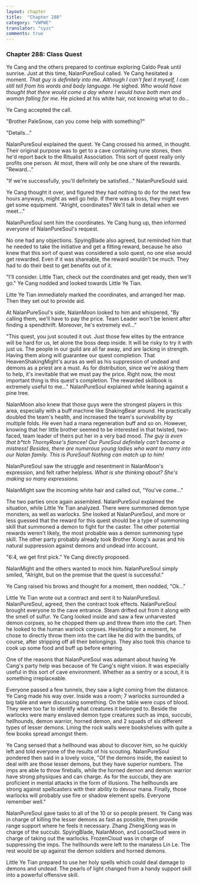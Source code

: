 ```yaml
---
layout: chapter
title:  "Chapter 288"
category: "VWPWE"
translator: "syzc"
comments: true
---
```


### Chapter 288: Class Quest

Ye Cang and the others prepared to continue exploring Caldo Peak until sunrise. Just at this time, NalanPureSoul called. Ye Cang hesitated a moment. *That guy is definitely into me. Although I can't feel it myself, I can still tell from his words and body language.* He sighed. *Who would have thought that there would come a day where I would have both men and woman falling for me.* He picked at his white hair, not knowing what to do...

Ye Cang accepted the call.

"Brother PaleSnow, can you come help with something?"

"Details..."

NalanPureSoul explained the quest. Ye Cang crossed his armed, in thought. Their original purpose was to get to a cave containing rune stones, then he'd report back to the Ritualist Association. This sort of quest really only profits one person. At most, there will only be one share of the rewards. "Reward..."

"If we're successfully, you'll definitely be satisfied..." NalanPureSould said.

Ye Cang thought it over, and figured they had nothing to do for the next few hours anyways, might as well go help. If there was a boss, they might even get some equipment. "Alright, coordinates? We'll talk in detail when we meet..."

NalanPureSoul sent him the coordinates. Ye Cang hung up, then informed everyone of NalanPureSoul's request.

No one had any objections. SpyingBlade also agreed, but reminded him that he needed to take the initiative and get a fitting reward, because he also knew that this sort of quest was considered a solo quest, no one else would get rewarded. Even if it was shareable, the reward wouldn't be much. They had to do their best to get benefits out of it.

"I'll consider. Little Tian, check out the coordinates and get ready, then we'll go." Ye Cang nodded and looked towards Little Ye Tian.

Litte Ye Tian immediately marked the coordinates, and arranged her map. Then they set out to provide aid.

At NalanPureSoul's side, NalanMoon looked to him and whispered, "By calling them, we'll have to pay the price. Team Leader won't be lenient after finding a spendthrift. Moreover, he's extremely evil..."

"This quest, you just scouted it out. Just those few elites by the entrance will be hard for us, let alone the boss deep inside. It will be risky to try it with just us. The people in our guild are all far away, and are lacking in strength. Having them along will guarantee our quest completion. That HeavenShakingMight's auras as well as his suppression of undead and demons as a priest are a must. As for distribution, since we're asking them to help, it's inevitable that we must pay the price. Right now, the most important thing is this quest's completion. The rewarded skillbook is extremely useful to me..." NalanPureSoul explained while leaning against a pine tree.

NalanMoon also knew that those guys were the strongest players in this area, especially with a buff machine like ShakingBear around. He practically doubled the team's health, and increased the team's survivability by multiple folds. He even had a mana regeneration buff and so on. However, knowing that her little brother seemed to be interested in that twisted, two-faced, team leader of theirs put her in a very bad mood. *The guy is even that b\*tch ThornyRose's fiancee! Our PureSoul definitely can't become a mistress! Besides, there are numerous young ladies who want to marry into our Nalan family. This is PureSoul! Nothing can match up to him!*

NalanPureSoul saw the struggle and resentment in NalanMoon's expression, and felt rather helpless. *What is she thinking about? She's making so many expressions.*
 
NalanMight saw the incoming white hair and called out, "You've come..."

The two parties once again assembled. NalanPureSoul explained the situation, while Little Ye Tian analyzed. There were summoned demon type monsters, as well as warlocks. She looked at NalanPureSoul, and more or less guessed that the reward for this quest should be a type of summoning skill that summoned a demon to fight for the caster. The other potential rewards weren't likely, the most probable was a demon summoning type skill. The other party probably already took Brother Xiong's auras and his natural suppression against demons and undead into account.

"6:4, we get first pick." Ye Cang directly proposed.

NalanMight and the others wanted to mock him. NalanPureSoul simply smiled, "Alright, but on the premise that the quest is successful."

Ye Cang raised his brows and thought for a moment, then nodded, "Ok..."

Little Ye Tian wrote out a contract and sent it to NalanPureSoul. NalanPureSoul, agreed, then the contract took effects. NalanPureSoul brought everyone to the cave entrance. Steam drifted out from it along with the smell of sulfur. Ye Cang looked inside and saw a few unharvested demon corpses, so he chopped them up and threw them into the cart. Then he looked to the human warlock corpses. Hesitating for a moment, he chose to directly throw them into the cart like he did with the bandits, of course, after stripping off all their belongings. They also took this chance to cook up some food and buff up before entering. 

One of the reasons that NalanPureSoul was adamant about having Ye Cang's party help was because of Ye Cang's night vision. It was especially useful in this sort of cave environment. Whether as a sentry or a scout, it is something irreplaceable.

Everyone passed a few tunnels, they saw a light coming from the distance. Ye Cang made his way over. Inside was a room; 7 warlocks surrounded a big table and were discussing something. On the table were cups of blood. They were too far to identify what creatures it belonged to. Beside the warlocks were many enslaved demon type creatures such as imps, succubi, hellhounds, demon warrior, horned demon, and 2 squads of six different types of lesser demons. Lining the rock walls were bookshelves with quite a few books spread amongst them.

Ye Cang sensed that a hellhound was about to discover him, so he quickly left and told everyone of the results of his scouting. NalanPureSoul pondered then said in a lovely voice, "Of the demons inside, the easiest to deal with are those lesser demons, but they have superior numbers. The imps are able to throw fireballs, while the horned demon and demon warrior have strong physiques and can charge. As for the succubi, they are proficient in mental attacks in the form of illusions. The hellhounds are strong against spellcasters with their ability to devour mana. Finally, those warlocks will probably use fire or shadow element spells. Everyone remember well."

NalanPureSoul gave tasks to all of the 10 or so people present. Ye Cang was in charge of killing the lesser demons as fast as possible, then provide range support where he feels it necessary. Zhang ZhengXiong was in charge of the succubi. SpyingBlade, NalanMoon, and LooseCloud were in charge of taking out the warlocks. FrozenCloud was in charge of suppressing the imps. The hellhounds were left to the manaless Lin Le. The rest would be up against the demon soldiers and horned demons.

Little Ye Tian prepared to use her holy spells which could deal damage to demons and undead. The pearls of light changed from a handy support skill into a powerful offensive skill.

